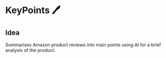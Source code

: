 # KeyPoints 🖊️

## Idea

Summarises Amazon product reviews into main points using AI for a brief analysis of the product.
